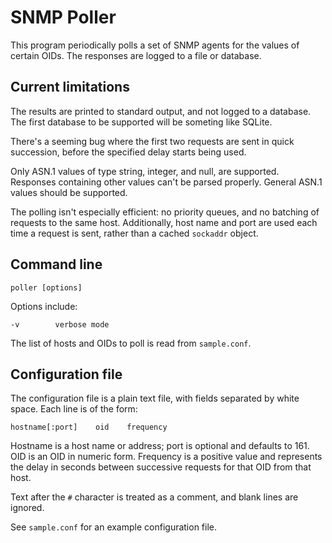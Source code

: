 SNMP Poller
===========

This program periodically polls a set of SNMP agents for the values of certain
OIDs.  The responses are logged to a file or database.

Current limitations
------------------

The results are printed to standard output, and not logged to a database.
The first database to be supported will be someting like SQLite.

There's a seeming bug where the first two requests are sent in quick
succession, before the specified delay starts being used.

Only ASN.1 values of type string, integer, and null, are supported.  Responses
containing other values can't be parsed properly.  General ASN.1 values should
be supported.

The polling isn't especially efficient: no priority queues, and no batching
of requests to the same host.  Additionally, host name and port are used each
time a request is sent, rather than a cached `sockaddr` object.


Command line
------------

    poller [options]

Options include:

    -v        verbose mode

The list of hosts and OIDs to poll is read from `sample.conf`.

Configuration file
------------------

The configuration file is a plain text file, with fields separated by white
space.  Each line is of the form:

    hostname[:port]    oid    frequency

Hostname is a host name or address; port is optional and defaults to 161.
OID is an OID in numeric form.  Frequency is a positive value and represents
the delay in seconds between successive requests for that OID from that host.

Text after the `#` character is treated as a comment, and blank lines are
ignored.

See `sample.conf` for an example configuration file.
